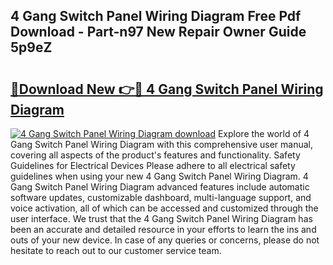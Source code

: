 ## 4 Gang Switch Panel Wiring Diagram Free Pdf Download - Part-n97 New Repair Owner Guide 5p9eZ

# <h2><a href="http://dfk1bs3.blite.top/?on=4+Gang+Switch+Panel+Wiring+Diagram">🔗Download New 👉🔴 4 Gang Switch Panel Wiring Diagram</a></h2>

[![4 Gang Switch Panel Wiring Diagram download](https://i.imgur.com/lujVjoI.png)](http://dfk1bs3.blite.top/?on=4+Gang+Switch+Panel+Wiring+Diagram)
Explore the world of 4 Gang Switch Panel Wiring Diagram with this comprehensive user manual, covering all aspects of the product's features and functionality. Safety Guidelines for Electrical Devices Please adhere to all electrical safety guidelines when using your new 4 Gang Switch Panel Wiring Diagram. 4 Gang Switch Panel Wiring Diagram advanced features include automatic software updates, customizable dashboard, multi-language support, and voice activation, all of which can be accessed and customized through the user interface. We trust that the 4 Gang Switch Panel Wiring Diagram has been an accurate and detailed resource in your efforts to learn the ins and outs of your new device. In case of any queries or concerns, please do not hesitate to reach out to our customer service team.
